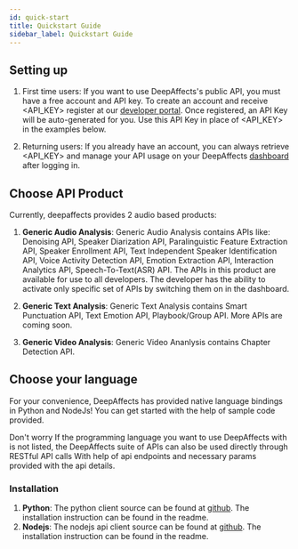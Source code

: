 ```yaml
---
id: quick-start
title: Quickstart Guide
sidebar_label: Quickstart Guide
---
```


## Setting up

1.  First time users: If you want to use DeepAffects's public API, you must have a free account and API key. To create an account and receive <API_KEY> register at our [developer portal](https://developers.deepaffects.com/). Once registered, an API Key will be auto-generated for you. Use this API Key in place of <API_KEY> in the examples below.

2.  Returning users: If you already have an account, you can always retrieve <API_KEY> and manage your API usage on your DeepAffects [dashboard](https://developers.deepaffects.com) after logging in.

## Choose API Product

Currently, deepaffects provides 2 audio based products:

1.  **Generic Audio Analysis**: Generic Audio Analysis contains APIs like: Denoising API, Speaker Diarization API, Paralinguistic Feature Extraction API, Speaker Enrollment API, Text Independent Speaker Identification API, Voice Activity Detection API, Emotion Extraction API, Interaction Analytics API, Speech-To-Text(ASR) API. The APIs in this product are available for use to all developers. The developer has the ability to activate only specific set of APIs by switching them on in the dashboard.

2.  **Generic Text Analysis**: Generic Text Analysis contains Smart Punctuation API, Text Emotion API, Playbook/Group API. More APIs are coming soon.

3. **Generic Video Analysis**: Generic Video Ananlysis contains Chapter Detection API.

## Choose your language

For your convenience, DeepAffects has provided native language bindings in Python and NodeJs! You can get started with the help of sample code provided.

Don't worry If the programming language you want to use DeepAffects with is not listed, the DeepAffects suite of APIs can also be used directly through RESTful API calls With help of api endpoints and necessary params provided with the api details.

### Installation

1.  **Python**: The python client source can be found at [github](https://github.com/SEERNET/deepaffects-python). The installation instruction can be found in the readme.
2.  **Nodejs**: The nodejs api client source can be found at [github](https://github.com/SEERNET/deepaffects-node). The installation instruction can be found in the readme.
